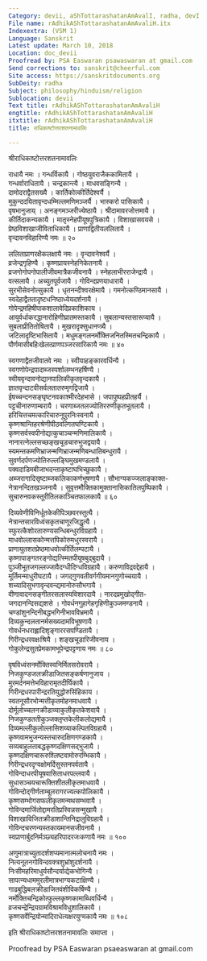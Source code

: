 ```yaml
---
Category: devii, aShTottarashatanAmAvalI, radha, devI
File name: rAdhikAShTottarashatanAmAvaliH.itx
Indexextra: (VSM 1)
Language: Sanskrit
Latest update: March 10, 2018
Location: doc_devii
Proofread by: PSA Easwaran psawaswaran at gmail.com
Send corrections to: sanskrit@cheerful.com
Site access: https://sanskritdocuments.org
SubDeity: radha
Subject: philosophy/hinduism/religion
Sublocation: devii
Text title: rAdhikAShTottarashatanAmAvaliH
engtitle: rAdhikAShTottarashatanAmAvaliH
itxtitle: rAdhikAShTottarashatanAmAvaliH
title: राधिकाष्टोत्तरशतनामावलिः

---
```

  
 श्रीराधिकाष्टोत्तरशतनामावलिः   
  
राधायै नमः । गन्धर्विकायै । गोष्ठयुवराजैककामितायै ।  
गन्धर्वाराधितायै । चन्द्रकान्त्यै । माधवसङ्गिन्यै ।  
दामोदराद्वैतसख्यै । कार्तिकोत्कीर्तिदेश्वर्यै ।  
मुकुन्ददयितावृन्दधम्मिल्लमणिमञ्जर्यै । भास्करो पासिकायै ।  
वृषभानुजाय् । अनङ्गमञ्जरीज्येष्ठायै । श्रीदामावरजोत्तमायै ।  
कीर्तिदाकन्यकायै । मातृस्नेहपीयूषपुत्रिकायै । विशाखासवयसे ।  
प्रेष्ठविशाखाजीविताधिकायै । प्राणाद्वितीयललितायै ।  
वृन्दावनविहारिण्यै नमः ॥ २०  
  
ललिताप्राणरक्षैकलक्षायै नमः । वृन्दावनेश्वर्यै ।  
व्रजेन्द्रगृहिण्यै । कृष्णप्रायस्नेहनिकेतनायै ।  
व्रजगोगोपगोपालीजीवमात्रैकजीवनायै । स्नेहलाभीरराजेन्द्रायै ।  
वत्सलायै । अच्युतपूर्वजायै । गोविन्दप्रणयाधारायै ।  
सुरभीसेवनोत्सुकायै । धृतनन्दीश्वरक्षेमायै । गमनोत्कण्ठिमानसायै ।  
स्वदेहाद्वैततादृष्टधनिष्ठाध्येयदर्शनायै ।  
गोपेन्द्रमहिषीपाकशालावेदिप्रकाशिकाय ।  
आयुर्वर्धाकरद्धानारोहिणीघ्रातमस्तकायै । सुबलान्यस्तसारूप्यायै ।  
सुबलाप्रीतितोषितायै । मुखरादृक्सुधानप्त्र्यै ।  
जटिलादृष्टिभासितायै । मधुमङ्गलनर्मोक्तिजनितस्मितचन्द्रिकायै ।  
पौर्णमासीबहिःखेलत्प्राणपञ्जरसारिकायै नमः ॥ ४०  
  
स्वगणाद्वैतजीवातवे नमः । स्वीयाहङ्कारवर्धिन्यै ।  
स्वगणोपेन्द्रपादाब्जस्पर्शालम्भनहर्षिण्यै ।  
स्वीयवृन्दावनोद्यानपालिकीकृतवृन्दकायै ।  
ज्ञातवृन्दाटवीसर्वलतातरुमृगद्विजायै ।  
ईषच्चन्दनसङ्घृष्टनवकाश्मीरदेहभासे । जपापुष्पहप्रीतहर्यै ।  
पट्टचीनारुणाम्बरायै । चरणाब्जतलज्योतिररुणीकृतभूतलायै ।  
हरिचित्तचमत्कारिचारुनूपुरनिःस्वनायै ।  
कृष्णश्रान्तिहरश्रेणीपीठवल्गितघण्टिकायै ।  
कृष्णसर्वस्वपीनोद्यत्कुचाञ्चन्मणिमालिकायै ।  
नानारत्नेल्लसच्छङ्खचूडचारुभुजद्वयायै ।  
स्यमन्तकमणिभ्राजन्मणिभ्राजन्मणिबन्धातिबन्धुरायै ।  
सुवर्णदर्पणज्योतिरुल्लङ्घिमुखमण्डलायै ।  
पक्वदाडिमबीजाभदन्ताकृष्टाघभिच्छुकायै ।  
अब्जरागादिसृष्टाब्जकलिकाकर्णभूषणायै । सौभाग्यकज्जलाङ्काक्त-  
नेत्रानन्दितखञ्जनायै । सुवृत्तमौक्तिकामुक्तानासिकातिलपुष्पिकायै ।  
सुचारुनवकस्तूरीतिलकाञ्चितफालकायै ॥ ६०  
  
दिव्यवेणीविनिर्धूतकेकीपिञ्छवरस्तुत्यै ।  
नेत्रान्तसारविध्वंसकृतचाणूरजिद्धृत्यै ।  
स्फुरत्कैशोरतारुण्यसन्धिबन्धुरविग्रहायै ।  
माधवोल्लासकोन्मत्तपिकोरुमधुरस्वरायै ।  
प्राणायुतशतप्रेष्ठमाधवोत्कीर्तिलम्पटायै ।  
कृष्णापाङ्गतरङ्गोद्यत्स्मितपीयूषबुद्बुदायै ।  
पुञ्जीभूतजगल्लज्जावैदग्धीदिग्धविग्रहायै । करुणाविद्रवद्देहायै ।  
मूर्तिमन्माधुरीघटायै । जगद्गुणवतीवर्गगीयमानगुणोच्चयायै ।  
शच्यादिसुभगावृन्दवन्द्यमानोरुसौभगायै ।  
वीणावादनसङ्गीतरसलास्यविशारदायै । नारदप्रमुखोद्गीत-  
जगदानन्दिसद्यशसे । गोवर्धनगुहागेहगृहिणीकुञ्जमण्डनायै ।  
चण्डांशुनन्दिनीबद्धभगिनीभावविभ्रमायै ।  
दिव्यकुन्दलतानर्मसख्यदामविभूषणायै ।  
गोवर्धनधराह्लादिशृङ्गाररसपण्डितायै ।  
गिरीन्द्रधरवक्षःश्रियै । शङ्खचूडारिजीवनाय ।  
गोकुलेन्द्रसुतप्रेमकामभूपेन्द्रपट्टणाय नमः ॥ ८०  
  
वृषविध्वंसनर्मोक्तिस्वनिर्मितसरोवरायै ।  
निजकुण्डजलक्रीडाजितसङ्कर्षणानुजाय ।  
मुरमर्दनमत्तेभविहारामृतदीर्घिकायै ।  
गिरीन्द्रधरपारीन्द्ररतियुद्धोरुसिंहिकाय ।  
स्वतनूसौरभोन्मत्तीकृतमोहनमाधवायै ।  
दोर्मूलोच्चलनक्रीडाव्याकुलीकृतकेशवायै ।  
निजकुण्डततीकुञ्जक्लृप्तकेलीकलोद्यमायै ।  
दिव्यमल्लीकुलोल्लासिशय्याकल्पितविग्रहायै ।  
कृष्णवामभुजन्यस्तचारुदक्षिणगण्डकायै ।  
सव्यबाहुलताबद्धकृष्णदक्षिणसद्भुजायै ।  
कृष्णदक्षिणचारूरुश्लिष्टवामोरुरम्भिकायै ।  
गिरीन्द्रधरदृग्वक्षोमर्दिसुस्तनपर्वतायै ।  
गोविन्दाधरपीयूषवासिताधरपल्लवायै ।  
सुधासञ्चयचारूक्तिशीतलीकृतमाधवायै ।  
गोविन्दोद्गीर्णताम्बूलरागरज्यत्कपोलिकायै ।  
कृष्णसम्भोगसफलीकृतमन्मथसम्भवायै ।  
गोविन्दमार्जितोद्दामरतिप्रस्विन्नसन्मुखायै ।  
विशाखाविजितक्रीडाशान्तिनिद्रालुविग्रहायै ।  
गोविन्दचरणन्यस्तकायमानसजीवनायै ।  
स्वप्राणार्बुदनिर्मञ्छ्यहरिपादरजःकणायै नमः ॥ १००  
  
अणुमात्राच्युतादर्शशप्यमानात्मलोचनायै नमः ।  
नित्यनूतनगोविन्दवक्त्रशुभ्रांशुदर्शनायै ।  
निःसीमहरिमाधुर्यसौन्दर्याद्येकभोगिन्यै ।  
सापत्न्यधाममुरलीमात्रभाग्यकटाक्षिण्यै ।  
गाढबुद्धिबलक्रीडाजितवंशीविकर्षिण्यै ।  
नर्मोक्तिचन्द्रिकोत्फुल्लकृष्णकामाब्धिवर्धिन्यै ।  
व्रजचन्द्रेन्द्रियग्रामविश्रामविधुशालिकायै ।  
कृष्णसर्वेन्द्रियोन्मादिराधेत्यक्षरयुग्मकायै नमः ॥ १०८  
  
इति श्रीराधिकाष्टोत्तरशतनामावलिः समाप्ता ।  
  
  
Proofread by PSA Easwaran psaeaswaran at gmail.com  
  
